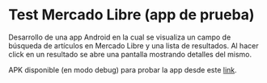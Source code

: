 # Test Mercado Libre (app de prueba)

Desarrollo de una app Android en la cual se visualiza un campo de búsqueda de artículos en Mercado Libre y una lista de resultados. Al hacer click en un resultado se abre una pantalla mostrando detalles del mismo.

APK disponible (en modo debug) para probar la app desde este [link](https://drive.google.com/drive/folders/1GlwlTOE4_spq7L4HEFr57fe8-lRrTY3-?usp=sharing).